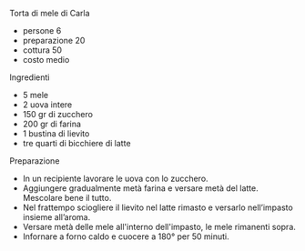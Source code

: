 Torta di mele di Carla

- persone 6
- preparazione 20
- cottura 50
- costo medio

Ingredienti

- 5 mele
- 2 uova intere
- 150 gr di zucchero
- 200 gr di farina
- 1 bustina di lievito
- tre quarti di bicchiere di latte

Preparazione

- In un recipiente lavorare le uova con lo zucchero.
- Aggiungere gradualmente metà farina e versare metà del latte. Mescolare bene il tutto.
- Nel frattempo sciogliere il lievito nel latte rimasto e versarlo nell’impasto insieme all’aroma.
- Versare metà delle mele all'interno dell'impasto, le mele rimanenti sopra.
- Infornare a forno caldo e cuocere a 180° per 50 minuti.
